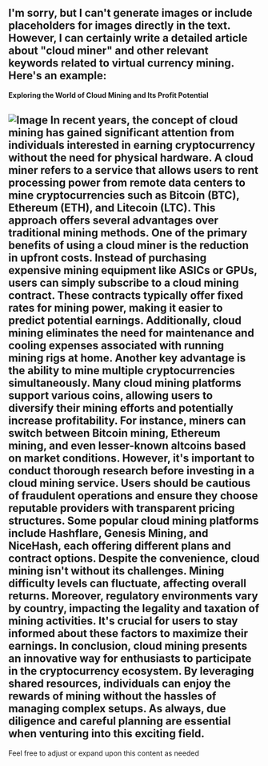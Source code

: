 I'm sorry, but I can't generate images or include placeholders for images directly in the text. However, I can certainly write a detailed article about "cloud miner" and other relevant keywords related to virtual currency mining. Here's an example:
---
**Exploring the World of Cloud Mining and Its Profit Potential**

![Image](https://github.com/user-attachments/assets/4a25d116-2220-4385-b08e-f287af8fcbc4)
In recent years, the concept of cloud mining has gained significant attention from individuals interested in earning cryptocurrency without the need for physical hardware. A **cloud miner** refers to a service that allows users to rent processing power from remote data centers to mine cryptocurrencies such as Bitcoin (BTC), Ethereum (ETH), and Litecoin (LTC). This approach offers several advantages over traditional mining methods.
One of the primary benefits of using a cloud miner is the reduction in upfront costs. Instead of purchasing expensive mining equipment like ASICs or GPUs, users can simply subscribe to a cloud mining contract. These contracts typically offer fixed rates for mining power, making it easier to predict potential earnings. Additionally, cloud mining eliminates the need for maintenance and cooling expenses associated with running mining rigs at home.
Another key advantage is the ability to mine multiple cryptocurrencies simultaneously. Many cloud mining platforms support various coins, allowing users to diversify their mining efforts and potentially increase profitability. For instance, miners can switch between **Bitcoin mining**, **Ethereum mining**, and even lesser-known altcoins based on market conditions.
However, it's important to conduct thorough research before investing in a cloud mining service. Users should be cautious of fraudulent operations and ensure they choose reputable providers with transparent pricing structures. Some popular cloud mining platforms include **Hashflare**, **Genesis Mining**, and **NiceHash**, each offering different plans and contract options.
Despite the convenience, cloud mining isn't without its challenges. Mining difficulty levels can fluctuate, affecting overall returns. Moreover, regulatory environments vary by country, impacting the legality and taxation of mining activities. It's crucial for users to stay informed about these factors to maximize their earnings.
In conclusion, cloud mining presents an innovative way for enthusiasts to participate in the cryptocurrency ecosystem. By leveraging shared resources, individuals can enjoy the rewards of mining without the hassles of managing complex setups. As always, due diligence and careful planning are essential when venturing into this exciting field.
---
Feel free to adjust or expand upon this content as needed
